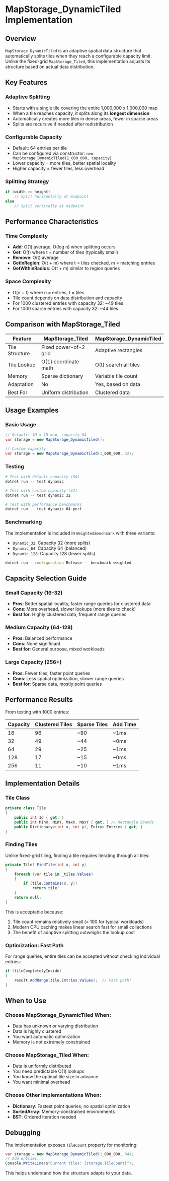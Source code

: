 ﻿# MapStorage_DynamicTiled Implementation

## Overview

`MapStorage_DynamicTiled` is an adaptive spatial data structure that automatically splits tiles when they reach a configurable capacity limit. Unlike the fixed-grid `MapStorage_Tiled`, this implementation adjusts its structure based on actual data distribution.

## Key Features

### Adaptive Splitting
- Starts with a single tile covering the entire 1,000,000 x 1,000,000 map
- When a tile reaches capacity, it splits along its **longest dimension**
- Automatically creates more tiles in dense areas, fewer in sparse areas
- Splits are recursive if needed after redistribution

### Configurable Capacity
- Default: 64 entries per tile
- Can be configured via constructor: `new MapStorage_DynamicTiled(1_000_000, capacity)`
- Lower capacity = more tiles, better spatial locality
- Higher capacity = fewer tiles, less overhead

### Splitting Strategy
```csharp
if (width >= height)
    // Split horizontally at midpoint
else
    // Split vertically at midpoint
```

## Performance Characteristics

### Time Complexity
- **Add**: O(1) average, O(log n) when splitting occurs
- **Get**: O(t) where t = number of tiles (typically small)
- **Remove**: O(t) average
- **GetInRegion**: O(t + m) where t = tiles checked, m = matching entries
- **GetWithinRadius**: O(t + m) similar to region queries

### Space Complexity
- O(n + t) where n = entries, t = tiles
- Tile count depends on data distribution and capacity
- For 1000 clustered entries with capacity 32: ~49 tiles
- For 1000 sparse entries with capacity 32: ~44 tiles

## Comparison with MapStorage_Tiled

| Feature | MapStorage_Tiled | MapStorage_DynamicTiled |
|---------|------------------|-------------------------|
| Tile Structure | Fixed power-of-2 grid | Adaptive rectangles |
| Tile Lookup | O(1) coordinate math | O(t) search all tiles |
| Memory | Sparse dictionary | Variable tile count |
| Adaptation | No | Yes, based on data |
| Best For | Uniform distribution | Clustered data |

## Usage Examples

### Basic Usage
```csharp
// Default: 1M x 1M map, capacity 64
var storage = new MapStorage_DynamicTiled();

// Custom capacity
var storage = new MapStorage_DynamicTiled(1_000_000, 32);
```

### Testing
```bash
# Test with default capacity (64)
dotnet run -- test dynamic

# Test with custom capacity (32)
dotnet run -- test dynamic 32

# Test with performance benchmarks
dotnet run -- test dynamic 64 perf
```

### Benchmarking
The implementation is included in `WeightedBenchmark` with three variants:
- `Dynamic_32`: Capacity 32 (more splits)
- `Dynamic_64`: Capacity 64 (balanced)
- `Dynamic_128`: Capacity 128 (fewer splits)

```bash
dotnet run --configuration Release -- benchmark weighted
```

## Capacity Selection Guide

### Small Capacity (16-32)
- **Pros**: Better spatial locality, faster range queries for clustered data
- **Cons**: More overhead, slower lookups (more tiles to check)
- **Best for**: Highly clustered data, frequent range queries

### Medium Capacity (64-128)
- **Pros**: Balanced performance
- **Cons**: None significant
- **Best for**: General purpose, mixed workloads

### Large Capacity (256+)
- **Pros**: Fewer tiles, faster point queries
- **Cons**: Less spatial optimization, slower range queries
- **Best for**: Sparse data, mostly point queries

## Performance Results

From testing with 1000 entries:

| Capacity | Clustered Tiles | Sparse Tiles | Add Time |
|----------|----------------|--------------|----------|
| 16       | 96             | ~90          | ~1ms     |
| 32       | 49             | ~44          | ~0ms     |
| 64       | 29             | ~25          | ~1ms     |
| 128      | 17             | ~15          | ~0ms     |
| 256      | 11             | ~10          | ~1ms     |

## Implementation Details

### Tile Class
```csharp
private class Tile
{
    public int Id { get; }
    public int MinX, MinY, MaxX, MaxY { get; } // Rectangle bounds
    public Dictionary<(int x, int y), Entry> Entries { get; }
}
```

### Finding Tiles
Unlike fixed-grid tiling, finding a tile requires iterating through all tiles:
```csharp
private Tile? FindTile(int x, int y)
{
    foreach (var tile in _tiles.Values)
    {
        if (tile.Contains(x, y))
            return tile;
    }
    return null;
}
```

This is acceptable because:
1. Tile count remains relatively small (< 100 for typical workloads)
2. Modern CPU caching makes linear search fast for small collections
3. The benefit of adaptive splitting outweighs the lookup cost

### Optimization: Fast Path
For range queries, entire tiles can be accepted without checking individual entries:
```csharp
if (tileCompletelyInside)
{
    result.AddRange(tile.Entries.Values);  // Fast path!
}
```

## When to Use

### Choose MapStorage_DynamicTiled When:
- Data has unknown or varying distribution
- Data is highly clustered
- You want automatic optimization
- Memory is not extremely constrained

### Choose MapStorage_Tiled When:
- Data is uniformly distributed
- You need predictable O(1) lookups
- You know the optimal tile size in advance
- You want minimal overhead

### Choose Other Implementations When:
- **Dictionary**: Fastest point queries, no spatial optimization
- **SortedArray**: Memory-constrained environments
- **BST**: Ordered iteration needed

## Debugging

The implementation exposes `TileCount` property for monitoring:
```csharp
var storage = new MapStorage_DynamicTiled(1_000_000, 64);
// Add entries...
Console.WriteLine($"Current tiles: {storage.TileCount}");
```

This helps understand how the structure adapts to your data.

